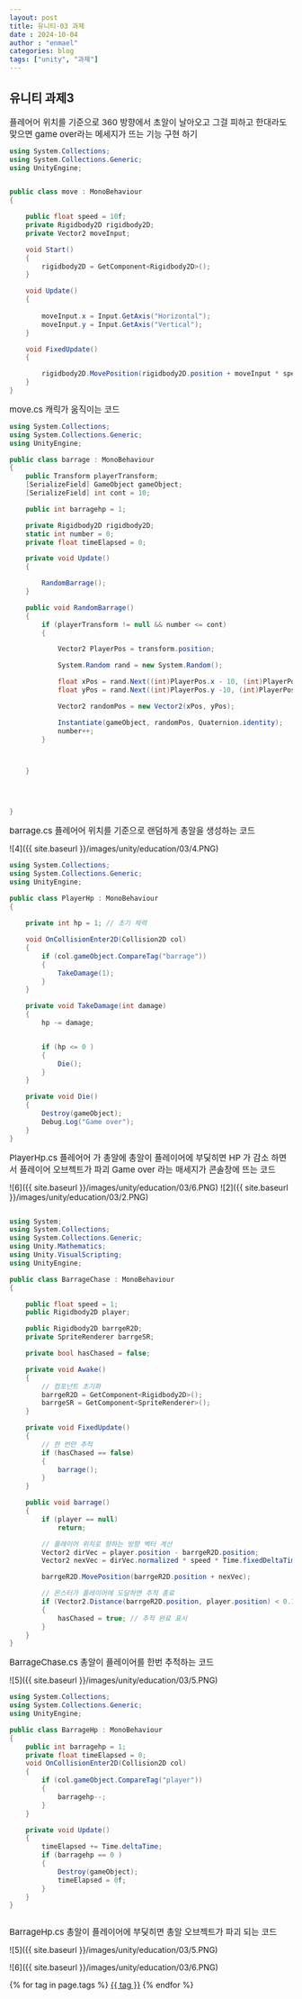 ```yaml
---
layout: post
title: 유니티-03 과제 
date : 2024-10-04
author : "enmael"
categories: blog
tags: ["unity", "과제"]
---
```

<h2> 유니티 과제3 </h2>


<span style="font-size: 15px;">
 플레어어 위치를 기준으로 360 방향에서 초알이 날아오고 
</span>

<span style="font-size: 15px;">
 그걸 피하고 한대라도 맞으면 game over라는 메세지가 뜨는 기능 구현 하기
</span>

```csharp
using System.Collections;
using System.Collections.Generic;
using UnityEngine;


public class move : MonoBehaviour
{

    public float speed = 10f;
    private Rigidbody2D rigidbody2D;
    private Vector2 moveInput;

    void Start()
    {
        rigidbody2D = GetComponent<Rigidbody2D>(); 
    }

    void Update()
    {
      
        moveInput.x = Input.GetAxis("Horizontal");
        moveInput.y = Input.GetAxis("Vertical"); 
    }

    void FixedUpdate()
    {

        rigidbody2D.MovePosition(rigidbody2D.position + moveInput * speed * Time.fixedDeltaTime);
    }
}


```

<span style="font-size: 15px;">
 move.cs
</span>

<span style="font-size: 15px;">
 캐릭가 움직이는 코드 
</span>

```csharp
using System.Collections;
using System.Collections.Generic;
using UnityEngine;

public class barrage : MonoBehaviour
{
    public Transform playerTransform;
    [SerializeField] GameObject gameObject;
    [SerializeField] int cont = 10;

    public int barragehp = 1;

    private Rigidbody2D rigidbody2D;
    static int number = 0;
    private float timeElapsed = 0;  

    private void Update()
    {

        RandomBarrage();
    }

    public void RandomBarrage()
    {
        if (playerTransform != null && number <= cont)
        {

            Vector2 PlayerPos = transform.position;

            System.Random rand = new System.Random();

            float xPos = rand.Next((int)PlayerPos.x - 10, (int)PlayerPos.x + 10);
            float yPos = rand.Next((int)PlayerPos.y -10, (int)PlayerPos.y + 10);

            Vector2 randomPos = new Vector2(xPos, yPos);

            Instantiate(gameObject, randomPos, Quaternion.identity);
            number++;   
        }



    }


  

}

```

<span style="font-size: 15px;">
 barrage.cs
</span>

<span style="font-size: 15px;">
 플레어어 위치를 기준으로 랜덤하게 총알을 생성하는 코드 
</span>

![4]({{ site.baseurl }}/images/unity/education/03/4.PNG)


```csharp
using System.Collections;
using System.Collections.Generic;
using UnityEngine;

public class PlayerHp : MonoBehaviour
{
    
    private int hp = 1; // 초기 체력

    void OnCollisionEnter2D(Collision2D col)
    {
        if (col.gameObject.CompareTag("barrage")) 
        {
            TakeDamage(1); 
        }
    }

    private void TakeDamage(int damage)
    {
        hp -= damage;


        if (hp <= 0 )
        {
            Die(); 
        }
    }

    private void Die()
    {
        Destroy(gameObject);
        Debug.Log("Game over");
    }
}

```

<span style="font-size: 15px;">
 PlayerHp.cs
</span>

<span style="font-size: 15px;">
  플레어어 가 총알에 총알이 플레이어에 부딪히면 HP 가 감소 하면서 플레이어 오브젝트가 파괴 Game over 라는 매세지가 콘솔창에 뜨는 코드
</span>

![6]({{ site.baseurl }}/images/unity/education/03/6.PNG)
![2]({{ site.baseurl }}/images/unity/education/03/2.PNG)

```csharp

using System;
using System.Collections;
using System.Collections.Generic;
using Unity.Mathematics;
using Unity.VisualScripting;
using UnityEngine;

public class BarrageChase : MonoBehaviour
{

    public float speed = 1;
    public Rigidbody2D player; 

    public Rigidbody2D barrgeR2D; 
    private SpriteRenderer barrgeSR; 

    private bool hasChased = false; 

    private void Awake()
    {
        // 컴포넌트 초기화
        barrgeR2D = GetComponent<Rigidbody2D>();
        barrgeSR = GetComponent<SpriteRenderer>();
    }

    private void FixedUpdate()
    {
        // 한 번만 추적
        if (hasChased == false)
        {
            barrage();
        }
    }

    public void barrage()
    {
        if (player == null)
            return;

        // 플레이어 위치로 향하는 방향 벡터 계산
        Vector2 dirVec = player.position - barrgeR2D.position;
        Vector2 nexVec = dirVec.normalized * speed * Time.fixedDeltaTime;

        barrgeR2D.MovePosition(barrgeR2D.position + nexVec);

        // 몬스터가 플레이어에 도달하면 추적 종료
        if (Vector2.Distance(barrgeR2D.position, player.position) < 0.1f)
        {
            hasChased = true; // 추적 완료 표시
        }
    }
}


```

<span style="font-size: 15px;">
  BarrageChase.cs
</span>

<span style="font-size: 15px;">
 총알이 플레이어를 한번 추적하는 코드
</span>

![5]({{ site.baseurl }}/images/unity/education/03/5.PNG)

```csharp
using System.Collections;
using System.Collections.Generic;
using UnityEngine;

public class BarrageHp : MonoBehaviour
{
    public int barragehp = 1;
    private float timeElapsed = 0;
    void OnCollisionEnter2D(Collision2D col)
    {
        if (col.gameObject.CompareTag("player"))
        {
            barragehp--;
        }
    }

    private void Update()
    {
        timeElapsed += Time.deltaTime;
        if (barragehp == 0 )
        {
            Destroy(gameObject);
            timeElapsed = 0f;
        }
    }
}



```

<span style="font-size: 15px;">
  BarrageHp.cs
</span>

<span style="font-size: 15px;">
 총알이 플레이어에 부딪히면 총알 오브젝트가 파괴 되는 코드
</span>

![5]({{ site.baseurl }}/images/unity/education/03/5.PNG)

![6]({{ site.baseurl }}/images/unity/education/03/6.PNG)

{% for tag in page.tags %}
  <a href="/tags/{{ tag }}">{{ tag }}</a>
{% endfor %}

